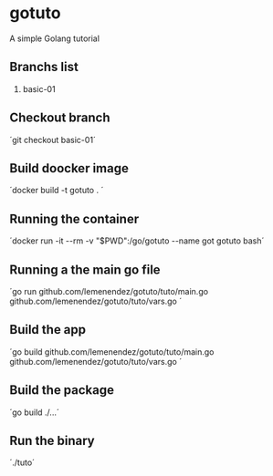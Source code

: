 # gotuto

A simple Golang tutorial

## Branchs list

1. basic-01

## Checkout branch

´git checkout basic-01´

## Build doocker image

´docker build -t gotuto . ´

## Running the container

´docker run -it --rm -v "$PWD":/go/gotuto  --name got gotuto bash´

## Running a the main go file

´go run github.com/lemenendez/gotuto/tuto/main.go github.com/lemenendez/gotuto/tuto/vars.go ´

## Build the app

´go build github.com/lemenendez/gotuto/tuto/main.go github.com/lemenendez/gotuto/tuto/vars.go ´

## Build the package

´go build ./...´

## Run the binary

´./tuto´
